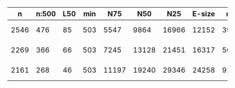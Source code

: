 n     |n:500  |L50  |min  |N75    |N50    |N25    |E-size  |max    |sum      |name
---   |---    |---  |---  |---    |---    |---    |---     |---    |---      |---
2546  |476    |85   |503  |5547   |9864   |16966  |12152   |39170  |2823521  |assembly-unitigs.fa
2269  |366    |66   |503  |7245   |13128  |21451  |16317   |56330  |2838473  |assembly-contigs.fa
2161  |268    |46   |503  |11197  |19240  |29346  |24258   |91578  |2837071  |assembly-scaffolds.fa
